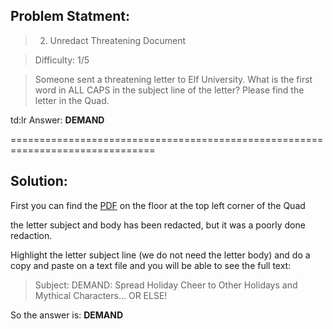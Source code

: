 ## Problem Statment:

> 2) Unredact Threatening Document

> Difficulty: 1/5

> Someone sent a threatening letter to Elf University. What is the first word in ALL CAPS in the subject line of the letter? Please find the letter in the Quad.

td:lr Answer: **DEMAND**

===============================================================================
## Solution: 

First you can find the [PDF](./LetterToElfUPersonnel.pdf) on the floor at the top left corner of the Quad

the letter subject and body has been redacted, but it was a poorly done redaction.

Highlight the letter subject line (we do not need the letter body) and do a copy and paste on a text file and you will be able to see the full text:

> Subject: DEMAND: Spread Holiday Cheer to Other Holidays and Mythical Characters… OR ELSE! 


So the answer is: **DEMAND**
